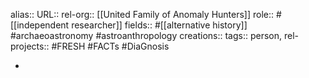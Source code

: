 alias::
URL::
rel-org:: [[United Family of Anomaly Hunters]] 
role:: #[[independent researcher]] 
fields:: #[[alternative history]] #archaeoastronomy #astroanthropology 
creations:: 
tags:: person, 
rel-projects:: #FRESH #FACTs #DiaGnosis  


-